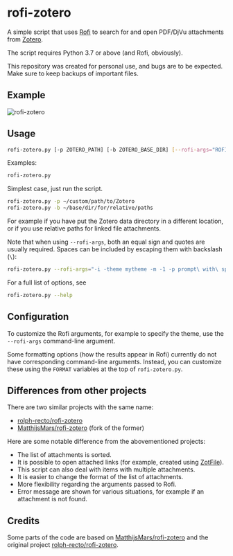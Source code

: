 rofi-zotero
===========

A simple script that uses [Rofi] to search for and open PDF/DjVu attachments
from [Zotero].

The script requires Python 3.7 or above (and Rofi, obviously).

This repository was created for personal use, and bugs are to be expected.
Make sure to keep backups of important files.


[Rofi]: https://github.com/davatorium/rofi
[Zotero]: https://www.zotero.org/


Example
-------

![rofi-zotero](https://github.com/hanschen/rofi-zotero/assets/1353015/84de0529-ce81-4509-bcfe-4310a1ce2bb8)


Usage
-----

```bash
rofi-zotero.py [-p ZOTERO_PATH] [-b ZOTERO_BASE_DIR] [--rofi-args="ROFI_ARGS"]
```

Examples:

```bash
rofi-zotero.py
```

Simplest case, just run the script.

```bash
rofi-zotero.py -p ~/custom/path/to/Zotero
rofi-zotero.py -b ~/base/dir/for/relative/paths
```

For example if you have put the Zotero data directory in a different location,
or if you use relative paths for linked file attachments.

Note that when using `--rofi-args`, both an equal sign and quotes are usually
required. Spaces can be included by escaping them with backslash (`\`):

```bash
rofi-zotero.py --rofi-args="-i -theme mytheme -m -1 -p prompt\ with\ space"
```

For a full list of options, see

```bash
rofi-zotero.py --help
```


Configuration
-------------

To customize the Rofi arguments, for example to specify the theme, use the
`--rofi-args` command-line argument.

Some formatting options (how the results appear in Rofi) currently do not have
corresponding command-line arguments. Instead, you can customize these using
the `FORMAT` variables at the top of `rofi-zotero.py`.


Differences from other projects
-------------------------------

There are two similar projects with the same name:

- [rolph-recto/rofi-zotero]
- [MatthijsMars/rofi-zotero] (fork of the former)

Here are some notable difference from the abovementioned projects:

- The list of attachments is sorted.
- It is possible to open attached links
  (for example, created using [ZotFile]).
- This script can also deal with items with multiple attachments.
- It is easier to change the format of the list of attachments.
- More flexibility regarding the arguments passed to Rofi.
- Error message are shown for various situations,
  for example if an attachment is not found.


[MatthijsMars/rofi-zotero]: https://github.com/MatthijsMars/rofi-zotero
[rolph-recto/rofi-zotero]: https://github.com/rolph-recto/rofi-zotero
[ZotFile]: http://zotfile.com/


Credits
-------

Some parts of the code are based on [MatthijsMars/rofi-zotero] and the original
project [rolph-recto/rofi-zotero].
